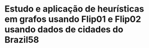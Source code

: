 # Estudo e aplicação de heurísticas em grafos usando Flip01 e Flip02 usando dados de cidades do Brazil58
